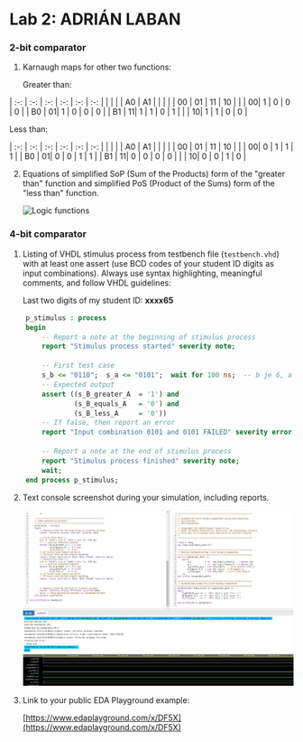 # Lab 2: ADRIÁN LABAN

### 2-bit comparator

1. Karnaugh maps for other two functions:

   Greater than:

   
| :-: | :-: | :-: | :-: | :-: | :-: |
|    |   |    | A0 | A1 |    |
|    |   | 00 | 01 | 11 | 10 |
|    | 00| 1  | 0  | 0  | 0  |
| B0 | 01| 1  | 0  | 0  | 0  |
| B1 | 11| 1  | 1  | 0  | 1  |
|    | 10| 1  | 1  | 0  | 0  |


   Less than:

| :-: | :-: | :-: | :-: | :-: | :-: |
|    |   |    | A0 | A1 |    |
|    |   | 00 | 01 | 11 | 10 |
|    | 00| 0  | 1  | 1  | 1  |
| B0 | 01| 0  | 0  | 1  | 1  |
| B1 | 11| 0  | 0  | 0  | 0  |
|    | 10| 0  | 0  | 1  | 0  |

2. Equations of simplified SoP (Sum of the Products) form of the "greater than" function and simplified PoS (Product of the Sums) form of the "less than" function.

   ![Logic functions](images/foto.png)

### 4-bit comparator

1. Listing of VHDL stimulus process from testbench file (`testbench.vhd`) with at least one assert (use BCD codes of your student ID digits as input combinations). Always use syntax highlighting, meaningful comments, and follow VHDL guidelines:

   Last two digits of my student ID: **xxxx65**

```vhdl
    p_stimulus : process
    begin
        -- Report a note at the beginning of stimulus process
        report "Stimulus process started" severity note;

        -- First test case
        s_b <= "0110";  s_a <= "0101";  wait for 100 ns;  -- b je 6, a je 5
        -- Expected output
        assert ((s_B_greater_A  = '1') and
                (s_B_equals_A   = '0') and
                (s_B_less_A     = '0'))
        -- If false, then report an error
        report "Input combination 0101 and 0101 FAILED" severity error;

        -- Report a note at the end of stimulus process
        report "Stimulus process finished" severity note;
        wait;
    end process p_stimulus;
```

2. Text console screenshot during your simulation, including reports.

   ![your figure](images/VHDL.png)
   ![your figure](images/graf.png)

3. Link to your public EDA Playground example:

   [https://www.edaplayground.com/x/DF5X](https://www.edaplayground.com/x/DF5X)